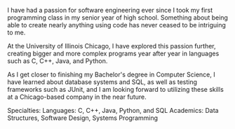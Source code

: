 I have had a passion for software engineering ever since I took my first programming class in my senior year of high school. Something about being able to create nearly anything using code has never ceased to be intriguing to me.

At the University of Illinois Chicago, I have explored this passion further, creating bigger and more complex programs year after year in languages such as C, C++, Java, and Python.

As I get closer to finishing my Bachelor's degree in Computer Science, I have learned about database systems and SQL, as well as testing frameworks such as JUnit, and I am looking forward to utilizing these skills at a Chicago-based company in the near future.

Specialties: Languages: C, C++, Java, Python, and SQL
Academics: Data Structures, Software Design, Systems Programming
